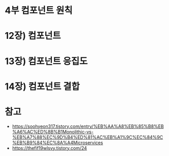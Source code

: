 # 4부 컴포넌트 원칙

# 12장) 컴포넌트

# 13장) 컴포넌트 응집도

# 14장) 컴포넌트 결합

# 참고
- https://soohyeon317.tistory.com/entry/%EB%AA%A8%EB%85%B8%EB%A6%AC%ED%8B%B1Monolithic-vs-%EB%A7%88%EC%9D%B4%ED%81%AC%EB%A1%9C%EC%84%9C%EB%B9%84%EC%8A%A4Microservices
- https://thefif19wlsvy.tistory.com/24
